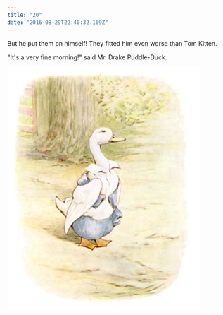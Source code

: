 ```yaml
---
title: "20"
date: "2016-08-29T22:40:32.169Z"
---
```


But he put them on himself! They fitted him even worse than Tom Kitten.

"It's a very fine morning!" said Mr. Drake Puddle-Duck.

![Kittens playing](./tom43.jpg)